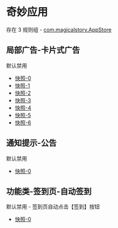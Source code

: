 # 奇妙应用

存在 3 规则组 - [com.magicalstory.AppStore](/src/apps/com.magicalstory.AppStore.ts)

## 局部广告-卡片式广告

默认禁用

- [快照-0](https://i.gkd.li/i/14771070)
- [快照-1](https://i.gkd.li/i/14771175)
- [快照-2](https://i.gkd.li/i/14771110)
- [快照-3](https://i.gkd.li/i/14771429)
- [快照-4](https://i.gkd.li/i/14668408)
- [快照-5](https://i.gkd.li/i/14758809)
- [快照-6](https://i.gkd.li/i/14783076)

## 通知提示-公告

默认禁用

- [快照-0](https://i.gkd.li/i/13437553)

## 功能类-签到页-自动签到

默认禁用 - 签到页自动点击【签到】按钮

- [快照-0](https://i.gkd.li/i/14168441)
